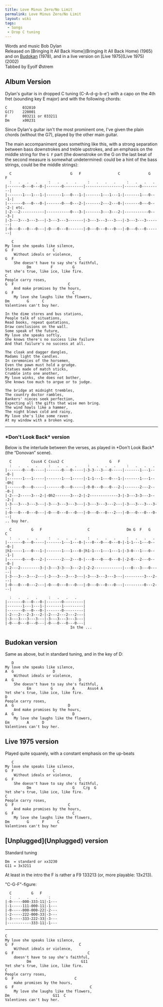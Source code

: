 ```yaml
---
title: Love Minus Zero/No Limit
permalink: Love Minus Zero/No Limit
layout: wiki
tags:
 - Songs
 - Drop C tuning
---
```


Words and music Bob Dylan  
Released on [Bringing It All Back
Home](Bringing It All Back Home) (1965) and on
[Budokan](Budokan) (1978), and in a live version on [Live
1975](Live 1975) (2002)  
Tabbed by Eyolf Østrem

<h2 class="songversion">
Album Version

</h2>
Dylan's guitar is in dropped C tuning (C-A-d-g-b-e') with a capo on the
4th fret (sounding key E major) and with the following chords:

    C       032010
    G(7)    220001
    F       003211 or 033211
    Dm      x00231

Since Dylan's guitar isn't the most prominent one, I've given the plain
chords (without the G7), played by the other main guitar.

The main accompaniment goes something like this, with a strong
separation between bass downstrokes and treble upstrokes, and an
emphasis on the middle string for the `G F` part (the downstroke on the
G on the last beat of the second measure is somewhat undetermined: could
be a hint of the bass strings, could be the middle strings):

      C                           G   F                 C             G   F
      :   .   .   .     :   .   .   .     :   .   .   .     :   .   .   .
    |-------0---0---0-|-------0---------|-----------------|-------0---------|
    |-------1---1---1-|-------1---0---1-|-------1---1---1-|-------1---0---1-|
    |-------0---0---0-|-------0---0---2-|-------2---2---0-|-------0---0---2-| etc.
    |-2---2-----------|-----------0---3-|-------3---3---2-|-----------0---3-|
    |-3---3---3---3---|-3---3---3-------|-3---3---3---3---|-3---3---3-------|
    |-0---0---0---0---|-0---0---0-------|-0---0---0---0---|-0---0---0-------|

       C
    My love she speaks like silence,
    G  F                  C
        Without ideals or violence,
    G  F                              C
        She doesn't have to say she's faithful,
              Dm         F         G
    Yet she's true, like ice, like fire.
    C
    People carry roses,
    G  F                         C
        And make promises by the hours,
    G  F                           C
        My love she laughs like the flowers,
    Dm        G      C
    Valentines can't buy her.

    In the dime stores and bus stations,
    People talk of situations,
    Read books, repeat quotations,
    Draw conclusions on the wall.
    Some speak of the future,
    My love she speaks softly,
    She knows there's no success like failure
    And that failure's no success at all.

    The cloak and dagger dangles,
    Madams light the candles.
    In ceremonies of the horsemen,
    Even the pawn must hold a grudge.
    Statues made of match sticks,
    Crumble into one another,
    My love winks, she does not bother,
    She knows too much to argue or to judge.

    The bridge at midnight trembles,
    The country doctor rambles,
    Bankers' nieces seek perfection,
    Expecting all the gifts that wise men bring.
    The wind howls like a hammer,
    The night blows cold and rainy,
    My love she's like some raven
    At my window with a broken wing.

* * * * *

<h3>
*Don't Look Back* version

</h3>
Below is the interlude between the verses, as played in *Don't Look
Back* (the “Donovan” scene).

      C         Csus4 C Csus2 C                     G   F
      :   .   .   .     :   .   .   .     :   .   .   .     :   .   .   .
    |-------0---0-----|-------0---0-----|-3-3---3---0-----|-------1---1---0-|
    |-------1---1-----|-------1---1-----|-1-1---1---0---1-|-------1---1---0h|
    |-------0---0-----|-------0---0-----|-0-0---0---0---2-|-------2---2---0-|
    |-2---2-----3---2-|-0h2-------3---2-|-2-------------3-|-3---3-3---3---2-|
    |-3---3---3---3---|-3---3---3---3---|-3---3---3---2---|-3---3---3---3---|
    |-0---0---0---0---|-0---0---0---0---|-0---0---0---2---|-0---0---0---0---|
    .. buy her.

      C         G   F                     C                 Dm G  F   G   C
      :   .   .   .     :   .   .   .     :   .   .   .     :   .   .   .
    |-------0---0-----|-------1---1---0-|---0---0---0---0-|-1-1---1---0---0-|
    |h1-----1---0---1-|-------1---1---0-|h1-1---1---1---1-|-3-0---1---0---1-|
    |-------0---0---2-|-------2---2---0-|---0---0---0---0-|-2-0---2---0---0-|
    |-2---2---------3-|-3---3-3---3---2-|-2-2-------------|---0---3---0-----|
    |-3---3---3---2---|-3---3---3---3---|-3---3---3---3---|---------3---2---|
    |-0---0---0---2---|-0---0---0---0---|-0---0---0---0---|---------0---2---|

      :   .   .   .     :   .   .   .
    |-------0---0---0-|-------0---------|
    |-------1---1---1-|-------1---------|
    |-------0---0---0-|-------0---------|
    |-2---2---2-3---2-|-2---2---2---2---|
    |-3---3---3---3---|-3---3---3---3---|
    |-0---0---0---0---|-0---0---0---0---|
                                  In the ...

<h2 class="songversion">
Budokan version

</h2>
Same as above, but in standard tuning, and in the key of D:

       D
    My love she speaks like silence,
    A  G                  D
        Without ideals or violence,
    A  G                              D
        She doesn't have to say she's faithful,
              Em         G         A      Asus4 A
    Yet she's true, like ice, like fire.
    D
    People carry roses,
    A  G                         D
        And make promises by the hours,
    A  G                           D
        My love she laughs like the flowers,
    Em        A      D
    Valentines can't buy her.

<h2 class="songversion">
Live 1975 version

</h2>
Played quite squarely, with a constant emphasis on the up-beats

       C
    My love she speaks like silence,
    G  F                  C
        Without ideals or violence,
    G  F                              C
        She doesn't have to say she's faithful,
              Dm                   G    C/g  G
    Yet she's true, like ice, like fire.
    C
    People carry roses,
    G  F                         C
        And make promises by the hours,
    G  F                           C
        My love she laughs like the flowers,
    Dm        G      F      C
    Valentines can't buy her

<h2 class="songversion">
[Unplugged](Unplugged) version

</h2>
Standard tuning

    Dm  = standard or xx3230
    G11 = 3x3211

At least in the intro the F is rather a F9 133213 (or, more playable:
13x213).

"C-G-F"-figure:

      C         G   F
      :   .   .   .     :
    |-0-----000-333-11|-1---
    |-1-----111-000-11|-1---
    |-0-----000-000-22|-2---
    |-2-----222-000-33|-3---
    |-3-----333-222-33|-3---
    |-----------333-11|-1---

* * * * *

    C
    My love she speaks like silence,
    G  F                              C
        Without ideals or violence,
    G  F                                  C
        doesn't have to say she's faithful,
              Dm                       G11
    Yet she's true, like ice, like fire.
    C
    People carry roses,
    G  F                            C
        make promises by the hours,
    G  F                                   C
        My love she laughs like the flowers,
    Dm                    G11  C
    Valentines can't buy her.
